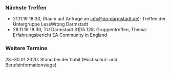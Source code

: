 ### Nächste Treffen

  * 21.11.19 18:30, (Raum auf Anfrage an [info@ea-darmstadt.de](mailto:info@ea-darmstadt.de)): Treffen der Untergruppe LessWrong Darmstadt
  * 28.11.19 18:30, TU Darmstadt S1|15 128: Gruppentreffen, Thema: Erfahrungsbericht EA Community in England

### Weitere Termine

 28.-30.01.2020: Stand bei der hobit (Hochschul- und Berufsinformationstage)
